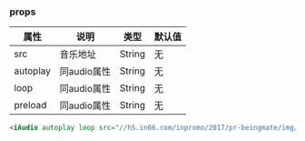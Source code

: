 <template>
  <article>
    <iAudio autoplay loop src="//h5.in66.com/inpromo/2017/pr-beingmate/img/music.d4ffe2f.mp3"></iAudio>
  </article>
</template>
<script>
  import iAudio from 'i-ui/lib/iAudio'
  export default {
    name: 'i-audio',
    components: {
      iAudio
    }
  }
</script>

### props
 |属性 | 说明 | 类型 | 默认值 |
 |---  | --- | ---  | --- |
 |src  | 音乐地址  | String | 无 |
 |autoplay  | 同audio属性  | String | 无 |
 |loop  | 同audio属性  | String | 无 |
 |preload  | 同audio属性  | String | 无|

``` html
<iAudio autoplay loop src="//h5.in66.com/inpromo/2017/pr-beingmate/img/music.d4ffe2f.mp3"></iAudio>
```
